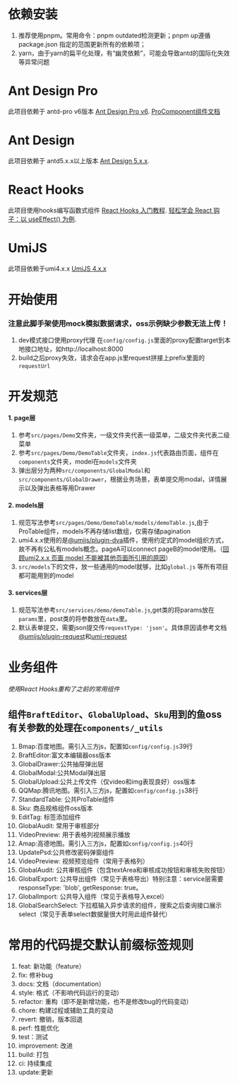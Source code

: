 # 依赖安装
1. 推荐使用pnpm。常用命令：pnpm outdated检测更新；pnpm up遵循 package.json 指定的范围更新所有的依赖项；
2. yarn，由于yarn的扁平化处理，有“幽灵依赖”，可能会导致antd的国际化失效等异常问题

# Ant Design Pro
此项目依赖于 antd-pro v6版本
[Ant Design Pro v6](https://pro.ant.design).
[ProComponent组件文档](https://procomponents.ant.design/)
 
# Ant Design
此项目依赖于 antd5.x.x以上版本
[Ant Design 5.x.x](https://ant.design/index-cn).

# React Hooks
此项目使用hooks编写函数式组件 
[React Hooks 入门教程](http://www.ruanyifeng.com/blog/2019/09/react-hooks.html).
[轻松学会 React 钩子：以 useEffect() 为例](http://www.ruanyifeng.com/blog/2020/09/react-hooks-useeffect-tutorial.html).

# UmiJS
此项目依赖于umi4.x.x
[UmiJS 4.x.x](https://umijs.org/zh-CN)


# 开始使用
### 注意此脚手架使用mock模拟数据请求，oss示例缺少参数无法上传！
1. dev模式接口使用proxy代理 在`config/config.js`里面的proxy配置target到本地接口地址，如http://localhost:8000
2. build之后proxy失效，请求会在app.js里request拼接上prefix里面的`requestUrl`

# 开发规范
#### 1. page层
1. 参考`src/pages/Demo`文件夹，一级文件夹代表一级菜单，二级文件夹代表二级菜单
2. 参考`src/pages/Demo/DemoTable`文件夹，`index.js`代表路由页面，组件在`components`文件夹，model在`models`文件夹
3. 弹出层分为两种`src/components/GlobalModal`和`src/components/GlobalDrawer`，根据业务场景，表单提交用modal，详情展示以及弹出表格等用Drawer

#### 2. models层
1. 规范写法参考`src/pages/Demo/DemoTable/models/demoTable.js`,由于ProTable组件，models不再存储list数组，仅需存储pagination
2. umi4.x.x使用的是[@umijs/plugin-dva](https://umijs.org/zh-CN/plugins/plugin-dva)插件，使用约定式的model组织方式，故不再有公私有models概念。pageA可以connect pageB的model使用。（[回顾umi2.x.x 页面 model 不能被其他页面所引用的原因](https://v2.umijs.org/zh/guide/with-dva.html#model-%E6%B3%A8%E5%86%8C)）
3. `src/models`下的文件，放一些通用的model就够，比如`global.js` 等所有项目都可能用到的model

#### 3. services层
1. 规范写法参考`src/services/demo/demoTable.js`,get类的将params放在`params`里，post类的将参数放在`data`里。
2. 默认表单提交，需要json提交传`requestType: 'json'`。具体原因请参考文档[@umijs/plugin-request](https://umijs.org/zh-CN/plugins/plugin-request)和[umi-request](https://github.com/umijs/umi-request)


# 业务组件
###### 使用React Hooks重构了之前的常用组件
## 组件`BraftEditor`、`GlobalUpload`、`Sku`用到的鱼oss有关参数的处理在`components/_utils`
1. Bmap:百度地图。需引入三方js，配置如`config/config.js`39行
2. BraftEditor:富文本编辑器oss版本
3. GlobalDrawer:公共抽屉弹出层
4. GlobalModal:公共Modal弹出层
5. GlobalUpload:公共上传文件（仅video和img表现良好）oss版本
6. QQMap:腾讯地图。需引入三方js，配置如`config/config.js`38行
7. StandardTable: 公共ProTable组件
8. Sku: 商品规格组件oss版本
9. EditTag: 标签添加组件
10. GlobalAudit: 常用于审核部分
11. VideoPreview: 用于表格列视频展示播放
12. Amap:高德地图。需引入三方js，配置如`config/config.js`40行
13. UpdatePsd:公共修改密码弹窗组件
14. VideoPreview: 视频预览组件（常用于表格列）
15. GlobalAudit: 公共审核组件（包含textArea和审核成功按钮和审核失败按钮）
16. GlobalExport: 公共导出组件（常见于表格导出）特别注意：service层需要responseType: 'blob', getResponse: true。
17. GlobalImport: 公共导入组件（常见于表格导入excel）
18. GlobalSearchSelect: 下拉框输入异步请求的组件，搜索之后查询接口展示select（常见于表单select数据量很大时用此组件替代）

# 常用的代码提交默认前缀标签规则
1. feat: 新功能（feature）
2. fix: 修补bug
3. docs: 文档（documentation）
4. style: 格式（不影响代码运行的变动）
5. refactor: 重构（即不是新增功能，也不是修改bug的代码变动）
6. chore: 构建过程或辅助工具的变动
7. revert: 撤销，版本回退
8. perf: 性能优化
9. test：测试
10. improvement: 改进
11. build: 打包
12. ci: 持续集成
13. update:更新